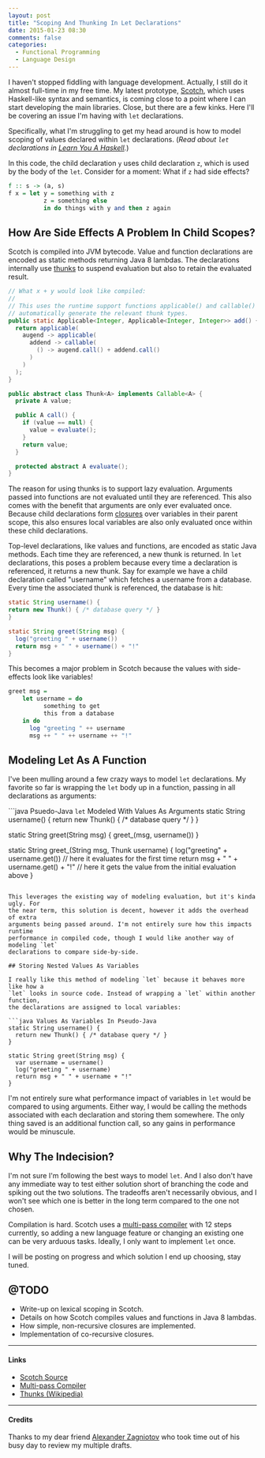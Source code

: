 ```yaml
---
layout: post
title: "Scoping And Thunking In Let Declarations"
date: 2015-01-23 08:30
comments: false
categories:
  - Functional Programming
  - Language Design
---
```


I haven't stopped fiddling with language development. Actually, I still do it
almost full-time in my free time. My latest prototype,
[Scotch](https://github.com/lmcgrath/scotch-lang), which uses Haskell-like syntax
and semantics, is coming close to a point where I can start developing the main
libraries. Close, but there are a few kinks. Here I'll be covering an issue I'm
having with `let` declarations.

Specifically, what I'm struggling to get my head around is how to model scoping
of values declared within `let` declarations. (_Read about `let` declarations in
[Learn You A Haskell](http://learnyouahaskell.com/syntax-in-functions#let-it-be)._)

In this code, the child declaration `y` uses child declaration `z`, which is
used by the body of the `let`. Consider for a moment: What if `z` had side
effects?

```haskell Scotch Let Declaration
f :: s -> (a, s)
f x = let y = something with z
          z = something else
          in do things with y and then z again
```

## How Are Side Effects A Problem In Child Scopes?

Scotch is compiled into JVM bytecode. Value and function declarations are
encoded as static methods returning Java 8 lambdas. The declarations internally
use [thunks](http://stackoverflow.com/questions/2641489/what-is-a-thunk) to
suspend evaluation but also to retain the evaluated result.

```java Scotch "add" Function Encoded As Static Java Method
// What x + y would look like compiled:
//
// This uses the runtime support functions applicable() and callable() to
// automatically generate the relevant thunk types.
public static Applicable<Integer, Applicable<Integer, Integer>> add() {
  return applicable(
    augend -> applicable(
      addend -> callable(
        () -> augend.call() + addend.call()
      )
    )
  );
}
```

```java What A Thunk Looks Like
public abstract class Thunk<A> implements Callable<A> {
  private A value;

  public A call() {
    if (value == null) {
      value = evaluate();
    }
    return value;
  }

  protected abstract A evaluate();
}
```

The reason for using thunks is to support lazy evaluation. Arguments passed into
functions are not evaluated until they are referenced. This also comes with the
benefit that arguments are only ever evaluated once. Because child declarations
form [closures](http://en.wikipedia.org/wiki/Closure_%28computer_programming%29)
over variables in their parent scope, this also ensures local variables are also
only evaluated once within these child declarations.

Top-level declarations, like values and functions, are encoded as static Java
methods. Each time they are referenced, a new thunk is returned. In `let` declarations,
this poses a problem because every time a declaration is referenced, it returns
a new thunk. Say for example we have a child declaration called "username" which
fetches a username from a database. Every time the associated thunk is referenced,
the database is hit:

```java What It Looks Like in Pseudo-Java
static String username() {
return new Thunk() { /* database query */ }
}

static String greet(String msg) {
  log("greeting " + username())
  return msg + " " + username() + "!"
}
```

This becomes a major problem in Scotch because the values with side-effects
look like variables!

```haskell What it looks like in Scotch
greet msg =
    let username = do
          something to get
          this from a database
    in do
      log "greeting " ++ username
      msg ++ " " ++ username ++ "!"
```

## Modeling Let As A Function

I've been mulling around a few crazy ways to model `let` declarations. My favorite
so far is wrapping the `let` body up in a function, passing in all declarations as
arguments:

```java Psuedo-Java `let` Modeled With Values As Arguments
static String username() {
  return new Thunk() { /* database query */ }
}

static String greet(String msg) {
  greet_(msg, username())
}

static String greet_(String msg, Thunk<String> username) {
  log("greeting" + username.get())        // here it evaluates for the first time
  return msg + " " + username.get() + "!" // here it gets the value from the initial evaluation above
}
```

This leverages the existing way of modeling evaluation, but it's kinda ugly. For
the near term, this solution is decent, however it adds the overhead of extra
arguments being passed around. I'm not entirely sure how this impacts runtime
performance in compiled code, though I would like another way of modeling `let`
declarations to compare side-by-side.

## Storing Nested Values As Variables

I really like this method of modeling `let` because it behaves more like how a
`let` looks in source code. Instead of wrapping a `let` within another function,
the declarations are assigned to local variables:

```java Values As Variables In Pseudo-Java
static String username() {
  return new Thunk() { /* database query */ }
}

static String greet(String msg) {
  var username = username()
  log("greeting " + username)
  return msg + " " + username + "!"
}
```

I'm not entirely sure what performance impact of variables in `let` would be
compared to using arguments. Either way, I would be calling the methods associated
with each declaration and storing them somewhere. The only thing saved is an
additional function call, so any gains in performance would be minuscule.

## Why The Indecision?

I'm not sure I'm following the best ways to model `let`. And I also don't have
any immediate way to test either solution short of branching the code and spiking
out the two solutions. The tradeoffs aren't necessarily obvious, and I won't see
which one is better in the long term compared to the one not chosen.

Compilation is hard. Scotch uses a [multi-pass compiler](http://en.wikipedia.org/wiki/Multi-pass_compiler)
with 12 steps currently, so adding a new language feature or changing an existing
one can be very arduous tasks. Ideally, I only want to implement `let` once.

I will be posting on progress and which solution I end up choosing, stay tuned.

## @TODO

* Write-up on lexical scoping in Scotch.
* Details on how Scotch compiles values and functions in Java 8 lambdas.
* How simple, non-recursive closures are implemented.
* Implementation of co-recursive closures.

-----------------

#### Links

* [Scotch Source](https://github.com/lmcgrath/scotch-lang)
* [Multi-pass Compiler](http://en.wikipedia.org/wiki/Multi-pass_compiler)
* [Thunks \(Wikipedia\)](http://en.wikipedia.org/wiki/Thunk)

-----------------

#### Credits

Thanks to my dear friend [Alexander Zagniotov](https://github.com/azagniotov)
who took time out of his busy day to review my multiple drafts.
